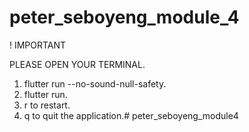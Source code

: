# peter_seboyeng_module_4

! IMPORTANT

PLEASE OPEN YOUR TERMINAL.
1. flutter run --no-sound-null-safety.
2. flutter run.
3. r to restart.
4. q to quit the application.# peter_seboyeng_module4
